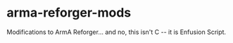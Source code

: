 # arma-reforger-mods
Modifications to ArmA Reforger... and no, this isn't C -- it is Enfusion Script.
